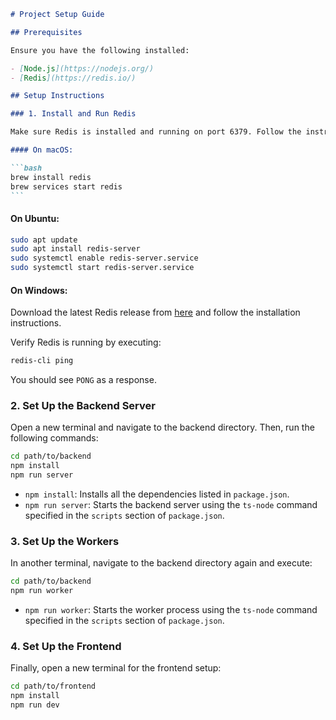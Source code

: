 ````markdown
# Project Setup Guide

## Prerequisites

Ensure you have the following installed:

- [Node.js](https://nodejs.org/)
- [Redis](https://redis.io/)

## Setup Instructions

### 1. Install and Run Redis

Make sure Redis is installed and running on port 6379. Follow the instructions for your operating system:

#### On macOS:

```bash
brew install redis
brew services start redis
```
````

#### On Ubuntu:

```bash
sudo apt update
sudo apt install redis-server
sudo systemctl enable redis-server.service
sudo systemctl start redis-server.service
```

#### On Windows:

Download the latest Redis release from [here](https://github.com/microsoftarchive/redis/releases) and follow the installation instructions.

Verify Redis is running by executing:

```bash
redis-cli ping
```

You should see `PONG` as a response.

### 2. Set Up the Backend Server

Open a new terminal and navigate to the backend directory. Then, run the following commands:

```bash
cd path/to/backend
npm install
npm run server
```

- `npm install`: Installs all the dependencies listed in `package.json`.
- `npm run server`: Starts the backend server using the `ts-node` command specified in the `scripts` section of `package.json`.

### 3. Set Up the Workers

In another terminal, navigate to the backend directory again and execute:

```bash
cd path/to/backend
npm run worker
```

- `npm run worker`: Starts the worker process using the `ts-node` command specified in the `scripts` section of `package.json`.

### 4. Set Up the Frontend

Finally, open a new terminal for the frontend setup:

```bash
cd path/to/frontend
npm install
npm run dev
```
